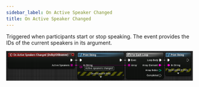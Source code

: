 ```yaml
---
sidebar_label: On Active Speaker Changed
title: On Active Speaker Changed
---
```


Triggered when participants start or stop speaking. The event provides the IDs of the current speakers in its argument.

![Sample](../../../static/img/on_active_speakers_changed.PNG)